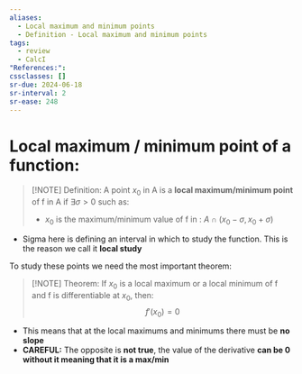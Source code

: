 ```yaml
---
aliases:
  - Local maximum and minimum points
  - Definition - Local maximum and minimum points
tags:
  - review
  - CalcI
"References:": 
cssclasses: []
sr-due: 2024-06-18
sr-interval: 2
sr-ease: 248
---
```

# Local maximum / minimum point of a function: 


> [!NOTE] Definition: 
> A point $x_0$ in A is a **local maximum/minimum point** of f in A if $\exists \sigma  > 0$ such as: 
> + $x_0$ is the maximum/minimum value of f in : $A\cap(x_0 - \sigma, x_0 + \sigma)$

+ Sigma here is defining an interval in which to study the function. This is the reason we call it **local study**

To study these points we need the most important theorem: 

> [!NOTE] Theorem:
> If $x_0$ is a local maximum or a local minimum of f and f is differentiable at $x_0$, then: 
> $$
> f'(x_0) = 0
> $$
+ This means that at the local maximums and minimums there must be **no slope**
+ **CAREFUL:** The opposite is **not true**, the value of the derivative **can be 0 without it meaning that it is a max/min**



